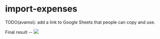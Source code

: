 # import-expenses

TODO(avamsi): add a link to Google Sheets that people can copy and use.

Final result --
![](https://github.com/avamsi/import-expenses/blob/main/screenshot.png?raw=true)
